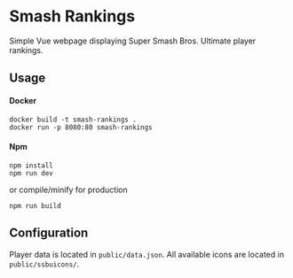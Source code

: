 # Smash Rankings

Simple Vue webpage displaying Super Smash Bros. Ultimate player rankings.

## Usage

#### Docker

```
docker build -t smash-rankings .
docker run -p 8080:80 smash-rankings
```

#### Npm

```
npm install
npm run dev
```

or compile/minify for production

```
npm run build
```

## Configuration

Player data is located in `public/data.json`. All available icons are located in `public/ssbuicons/`.
